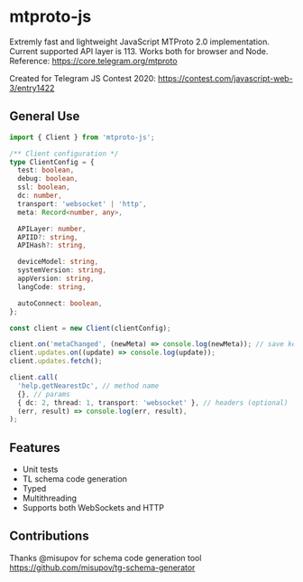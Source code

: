# mtproto-js
Extremly fast and lightweight JavaScript MTProto 2.0 implementation. Current supported API layer is 113.
Works both for browser and Node.
Reference: https://core.telegram.org/mtproto
 
Created for Telegram JS Contest 2020:
https://contest.com/javascript-web-3/entry1422

## General Use
```ts
import { Client } from 'mtproto-js';

/** Client configuration */
type ClientConfig = {
  test: boolean,
  debug: boolean,
  ssl: boolean,
  dc: number,
  transport: 'websocket' | 'http',
  meta: Record<number, any>,

  APILayer: number,
  APIID?: string,
  APIHash?: string,

  deviceModel: string,
  systemVersion: string,
  appVersion: string,
  langCode: string,

  autoConnect: boolean,
};

const client = new Client(clientConfig);

client.on('metaChanged', (newMeta) => console.log(newMeta)); // save keys and authorization data
client.updates.on((update) => console.log(update));
client.updates.fetch();

client.call(
  'help.getNearestDc', // method name
  {}, // params
  { dc: 2, thread: 1, transport: 'websocket' }, // headers (optional)
  (err, result) => console.log(err, result),
);
```

## Features
* Unit tests
* TL schema code generation
* Typed
* Multithreading
* Supports both WebSockets and HTTP

## Contributions 
Thanks @misupov for schema code generation tool https://github.com/misupov/tg-schema-generator